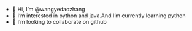 - 👋 Hi, I’m @wangyedaozhang
- 👀 I’m interested in python and java.And I’m currently learning python 
- 💞️ I’m looking to collaborate on github

<!---
wangyedaozhang666/wangyedaozhang666 is a ✨ special ✨ repository because its `README.md` (this file) appears on your GitHub profile.
You can click the Preview link to take a look at your changes.
--->
